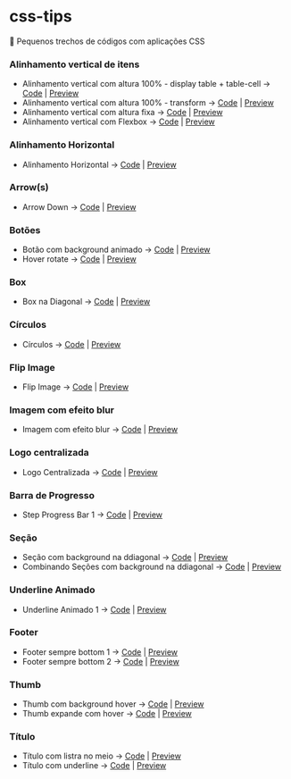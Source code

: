 # css-tips
:pushpin: Pequenos trechos de códigos com aplicações CSS

### Alinhamento vertical de itens
- Alinhamento vertical com altura 100% - display table + table-cell -> [Code](https://github.com/theandersonn/css-tips/blob/master/tips/alinhamento-vertical-cemporcento.html) | [Preview](http://htmlpreview.github.io/?https://raw.githubusercontent.com/theandersonn/css-tips/master/tips/alinhamento-vertical-cemporcento.html)
- Alinhamento vertical com altura 100% - transform -> [Code](https://github.com/theandersonn/css-tips/blob/master/tips/alinhamento-vertical-cemporcento-2.html) | [Preview](http://htmlpreview.github.io/?https://raw.githubusercontent.com/theandersonn/css-tips/master/tips/alinhamento-vertical-cemporcento-2.html)
- Alinhamento vertical com altura fixa -> [Code](https://github.com/theandersonn/css-tips/blob/master/tips/alinhamento-vertical-fixo.html) | [Preview](http://htmlpreview.github.io/?https://raw.githubusercontent.com/theandersonn/css-tips/master/tips/alinhamento-vertical-fixo.html)
- Alinhamento vertical com Flexbox -> [Code](https://github.com/theandersonn/css-tips/blob/master/tips/alinhamento-vertical-com-fexbox.html) | [Preview](http://htmlpreview.github.io/?https://raw.githubusercontent.com/theandersonn/css-tips/master/tips/alinhamento-vertical-com-fexbox.html)

### Alinhamento Horizontal
- Alinhamento Horizontal -> [Code](https://github.com/theandersonn/css-tips/blob/master/tips/alinhamento-horizontal.html) | [Preview](http://htmlpreview.github.io/?https://raw.githubusercontent.com/theandersonn/css-tips/master/tips/alinhamento-horizontal.html)

### Arrow(s)
- Arrow Down -> [Code](https://github.com/theandersonn/css-tips/blob/master/tips/arrow-down.html) | [Preview](http://htmlpreview.github.io/?https://raw.githubusercontent.com/theandersonn/css-tips/master/tips/arrow-down.html)

### Botões
- Botão com background animado -> [Code](https://github.com/theandersonn/css-tips/blob/master/tips/botao-background-animado.html) | [Preview](http://htmlpreview.github.io/?https://raw.githubusercontent.com/theandersonn/css-tips/master/tips/botao-background-animado.html)
- Hover rotate -> [Code](https://github.com/theandersonn/css-tips/blob/master/tips/rotate-hover.html) | [Preview](http://htmlpreview.github.io/?https://raw.githubusercontent.com/theandersonn/css-tips/master/tips/rotate-hover.html)

### Box
- Box na Diagonal -> [Code](https://github.com/theandersonn/css-tips/blob/master/tips/box-na-diagonal.html) | [Preview](http://htmlpreview.github.io/?https://raw.githubusercontent.com/theandersonn/css-tips/master/tips/box-na-diagonal.html)

### Círculos
- Círculos -> [Code](https://github.com/theandersonn/css-tips/blob/master/tips/circulos.html) | [Preview](http://htmlpreview.github.io/?https://raw.githubusercontent.com/theandersonn/css-tips/master/tips/circulos.html)

### Flip Image
- Flip Image -> [Code](https://github.com/theandersonn/css-tips/blob/master/tips/flip-image.html) | [Preview](http://htmlpreview.github.io/?https://raw.githubusercontent.com/theandersonn/css-tips/master/tips/flip-image.html)

### Imagem com efeito blur
- Imagem com efeito blur -> [Code](https://github.com/theandersonn/css-tips/blob/master/tips/imagem-com-efeito-blur.html) | [Preview](http://htmlpreview.github.io/?https://raw.githubusercontent.com/theandersonn/css-tips/master/tips/imagem-com-efeito-blur.html)

### Logo centralizada
- Logo Centralizada -> [Code](https://github.com/theandersonn/css-tips/blob/master/tips/logo-centralizada.html) | [Preview](http://htmlpreview.github.io/?https://raw.githubusercontent.com/theandersonn/css-tips/master/tips/logo-centralizada.html)

### Barra de Progresso
- Step Progress Bar 1 -> [Code](https://github.com/theandersonn/css-tips/blob/master/tips/step-progress-bar-1.html) | [Preview](http://htmlpreview.github.io/?https://raw.githubusercontent.com/theandersonn/css-tips/master/tips/step-progress-bar-1.html)

### Seção
- Seção com background na ddiagonal -> [Code](https://github.com/theandersonn/css-tips/blob/master/tips/secao-background-diagonal-1.html) | [Preview](http://htmlpreview.github.io/?https://raw.githubusercontent.com/theandersonn/css-tips/master/tips/secao-background-diagonal-1.html)
- Combinando Seções com background na ddiagonal -> [Code](https://github.com/theandersonn/css-tips/blob/master/tips/secao-background-diagonal-2.html) | [Preview](http://htmlpreview.github.io/?https://raw.githubusercontent.com/theandersonn/css-tips/master/tips/secao-background-diagonal-2.html)


### Underline Animado
- Underline Animado 1 -> [Code](https://github.com/theandersonn/css-tips/blob/master/tips/underline-animado-1.html) | [Preview](http://htmlpreview.github.io/?https://raw.githubusercontent.com/theandersonn/css-tips/master/tips/underline-animado-1.html)

### Footer
- Footer sempre bottom 1 -> [Code](https://github.com/theandersonn/css-tips/blob/master/tips/footer-sempre-bottom-1.html) | [Preview](http://htmlpreview.github.io/?https://raw.githubusercontent.com/theandersonn/css-tips/master/tips/footer-sempre-bottom-1.html)
- Footer sempre bottom 2 -> [Code](https://github.com/theandersonn/css-tips/blob/master/tips/footer-sempre-bottom-2.html) | [Preview](http://htmlpreview.github.io/?https://raw.githubusercontent.com/theandersonn/css-tips/master/tips/footer-sempre-bottom-2.html)

### Thumb
- Thumb com background hover -> [Code](https://github.com/theandersonn/css-tips/blob/master/tips/thumb-com-bg-hover.html) | [Preview](http://htmlpreview.github.io/?https://raw.githubusercontent.com/theandersonn/css-tips/master/tips/thumb-com-bg-hover.html)
- Thumb expande com hover -> [Code](https://github.com/theandersonn/css-tips/blob/master/tips/thumb-expande-hover.html) | [Preview](http://htmlpreview.github.io/?https://raw.githubusercontent.com/theandersonn/css-tips/master/tips/thumb-expande-hover.html)

### Título
- Título com listra no meio -> [Code](https://github.com/theandersonn/css-tips/blob/master/tips/titulo-com-listra-meio.html) | [Preview](http://htmlpreview.github.io/?https://raw.githubusercontent.com/theandersonn/css-tips/master/tips/titulo-com-listra-meio.html)
- Título com underline -> [Code](https://github.com/theandersonn/css-tips/blob/master/tips/titulo-com-underline.html) | [Preview](http://htmlpreview.github.io/?https://raw.githubusercontent.com/theandersonn/css-tips/master/tips/titulo-com-underline.html)